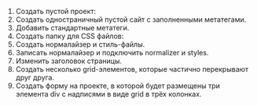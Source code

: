 1. Создать пустой проект:
2. Создать одностраничный пустой сайт с заполненными метатегами.
3. Добавить стандартные метатеги.
4. Создать папку для CSS файлов:
5. Создать нормалайзер и стиль-файлы.
6. Записать нормалайзер и подключить normalizer и styles.
7. Изменить заголовок страницы.
8. Создать несколько grid-элементов, которые частично перекрывают друг друга.
9. Создать форму на проекте, в которой будет размещены три элемента div с надписями в виде grid в трёх колонках.
